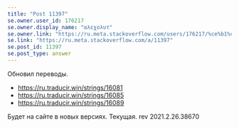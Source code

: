 ```yaml
---
title: "Post 11397"
se.owner.user_id: 176217
se.owner.display_name: "αλεχολυτ"
se.owner.link: "https://ru.meta.stackoverflow.com/users/176217/%ce%b1%ce%bb%ce%b5%cf%87%ce%bf%ce%bb%cf%85%cf%84"
se.link: "https://ru.meta.stackoverflow.com/a/11397"
se.post_id: 11397
se.post_type: answer
---
```

<p>Обновил переводы.</p>
<ul>
<li><a href="https://ru.traducir.win/strings/16081" rel="nofollow noreferrer">https://ru.traducir.win/strings/16081</a></li>
<li><a href="https://ru.traducir.win/strings/16085" rel="nofollow noreferrer">https://ru.traducir.win/strings/16085</a></li>
<li><a href="https://ru.traducir.win/strings/16089" rel="nofollow noreferrer">https://ru.traducir.win/strings/16089</a></li>
</ul>
<p>Будет на сайте в новых версиях. Текущая. rev 2021.2.26.38670</p>
